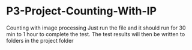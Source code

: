 # P3-Project-Counting-With-IP
Counting with image processing
Just run the file and it should run for 30 min to 1 hour to complete the test.
The test results will then be written to folders in the project folder